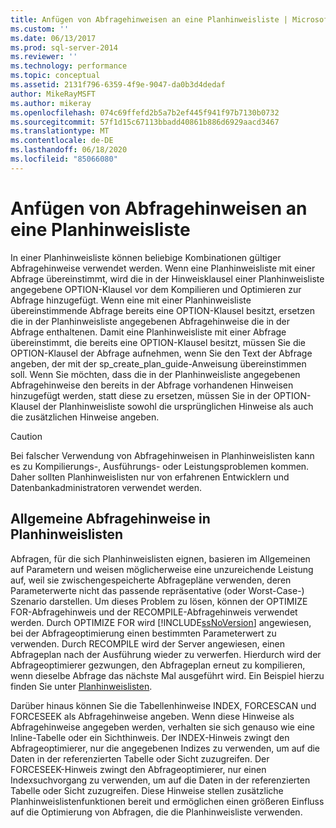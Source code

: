 ```yaml
---
title: Anfügen von Abfragehinweisen an eine Planhinweisliste | Microsoft-Dokumentation
ms.custom: ''
ms.date: 06/13/2017
ms.prod: sql-server-2014
ms.reviewer: ''
ms.technology: performance
ms.topic: conceptual
ms.assetid: 2131f796-6359-4f9e-9047-da0b3d4dedaf
author: MikeRayMSFT
ms.author: mikeray
ms.openlocfilehash: 074c69ffefd2b5a7b2ef445f941f97b7130b0732
ms.sourcegitcommit: 57f1d15c67113bbadd40861b886d6929aacd3467
ms.translationtype: MT
ms.contentlocale: de-DE
ms.lasthandoff: 06/18/2020
ms.locfileid: "85066080"
---
```

# <a name="attach-query-hints-to-a-plan-guide"></a>Anfügen von Abfragehinweisen an eine Planhinweisliste
  In einer Planhinweisliste können beliebige Kombinationen gültiger Abfragehinweise verwendet werden. Wenn eine Planhinweisliste mit einer Abfrage übereinstimmt, wird die in der Hinweisklausel einer Planhinweisliste angegebene OPTION-Klausel vor dem Kompilieren und Optimieren zur Abfrage hinzugefügt. Wenn eine mit einer Planhinweisliste übereinstimmende Abfrage bereits eine OPTION-Klausel besitzt, ersetzen die in der Planhinweisliste angegebenen Abfragehinweise die in der Abfrage enthaltenen. Damit eine Planhinweisliste mit einer Abfrage übereinstimmt, die bereits eine OPTION-Klausel besitzt, müssen Sie die OPTION-Klausel der Abfrage aufnehmen, wenn Sie den Text der Abfrage angeben, der mit der sp_create_plan_guide-Anweisung übereinstimmen soll. Wenn Sie möchten, dass die in der Planhinweisliste angegebenen Abfragehinweise den bereits in der Abfrage vorhandenen Hinweisen hinzugefügt werden, statt diese zu ersetzen, müssen Sie in der OPTION-Klausel der Planhinweisliste sowohl die ursprünglichen Hinweise als auch die zusätzlichen Hinweise angeben.  
  
> [!CAUTION]  
>  Bei falscher Verwendung von Abfragehinweisen in Planhinweislisten kann es zu Kompilierungs-, Ausführungs- oder Leistungsproblemen kommen. Daher sollten Planhinweislisten nur von erfahrenen Entwicklern und Datenbankadministratoren verwendet werden.  
  
## <a name="common-query-hints-used-in-plan-guides"></a>Allgemeine Abfragehinweise in Planhinweislisten  
 Abfragen, für die sich Planhinweislisten eignen, basieren im Allgemeinen auf Parametern und weisen möglicherweise eine unzureichende Leistung auf, weil sie zwischengespeicherte Abfragepläne verwenden, deren Parameterwerte nicht das passende repräsentative (oder Worst-Case-) Szenario darstellen. Um dieses Problem zu lösen, können der OPTIMIZE FOR-Abfragehinweis und der RECOMPILE-Abfragehinweis verwendet werden. Durch OPTIMIZE FOR wird [!INCLUDE[ssNoVersion](../../includes/ssnoversion-md.md)] angewiesen, bei der Abfrageoptimierung einen bestimmten Parameterwert zu verwenden. Durch RECOMPILE wird der Server angewiesen, einen Abfrageplan nach der Ausführung wieder zu verwerfen. Hierdurch wird der Abfrageoptimierer gezwungen, den Abfrageplan erneut zu kompilieren, wenn dieselbe Abfrage das nächste Mal ausgeführt wird. Ein Beispiel hierzu finden Sie unter [Planhinweislisten](plan-guides.md).  
  
 Darüber hinaus können Sie die Tabellenhinweise INDEX, FORCESCAN und FORCESEEK als Abfragehinweise angeben. Wenn diese Hinweise als Abfragehinweise angegeben werden, verhalten sie sich genauso wie eine Inline-Tabelle oder ein Sichthinweis. Der INDEX-Hinweis zwingt den Abfrageoptimierer, nur die angegebenen Indizes zu verwenden, um auf die Daten in der referenzierten Tabelle oder Sicht zuzugreifen. Der FORCESEEK-Hinweis zwingt den Abfrageoptimierer, nur einen Indexsuchvorgang zu verwenden, um auf die Daten in der referenzierten Tabelle oder Sicht zuzugreifen. Diese Hinweise stellen zusätzliche Planhinweislistenfunktionen bereit und ermöglichen einen größeren Einfluss auf die Optimierung von Abfragen, die die Planhinweisliste verwenden.  
  
  
